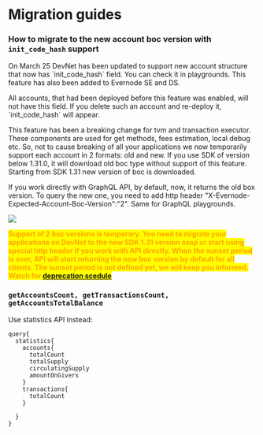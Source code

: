 # Migration guides

### How to migrate to the new account boc version with `init_code_hash` support <a href="#migrate_stats" id="migrate_stats"></a>

On March 25 DevNet has been updated to support new account structure that now has \`init\_code\_hash\` field. You can check it in playgrounds. This feature has also been added to Evernode SE and DS.&#x20;

All accounts, that had been deployed before this feature was enabled, will not have this field. If you delete such an account and re-deploy it,  \`init\_code\_hash\` will appear.&#x20;

This feature has been a breaking change for tvm and transaction executor. These components are used for get methods, fees estimation, local debug etc. So, not to cause breaking of all your applications we now temporarily support each account in 2 formats: old and new. If you use SDK of version below 1.31.0, it will download old boc type without support of this feature. Starting from SDK 1.31 new version of boc is downloaded.&#x20;

If you work directly with GraphQL API, by default, now, it returns the old box version. To query the new one, you need to add http header "X-Evernode-Expected-Account-Boc-Version":"2". Same for GraphQL playgrounds.&#x20;

![](<../../.gitbook/assets/image (15).png>)

<mark style="color:orange;">**Support of 2 boc versions is temporary. You need to migrate your applications on DevNet to the new SDK 1.31 version asap or start using special http header if you work with API directly. When the sunset period is over, API will start returning the new boc version by default for all clients. The sunset period is not defined yet, we will keep you informed. Watch for [deprecation scedule](deprecation-schedule.md)**</mark> &#x20;

### `getAccountsCount, getTransactionsCount, getAccountsTotalBalance` <a href="#migrate_stats" id="migrate_stats"></a>

Use statistics API instead:

```
query{
  statistics{
    accounts{
      totalCount
      totalSupply
      circulatingSupply
      amountOnGivers
    }
    transactions{
      totalCount
    }
    
  }
}
```
